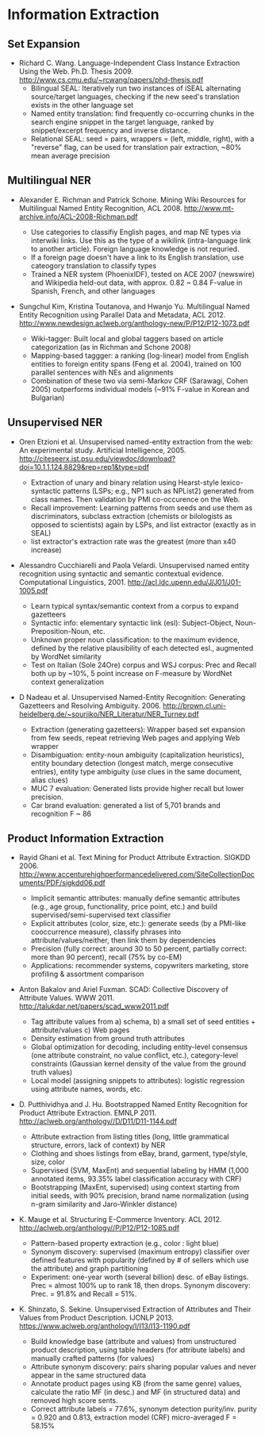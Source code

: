 Information Extraction
======================

Set Expansion
-------------

* Richard C. Wang. Language-Independent Class Instance Extraction Using the Web. Ph.D. Thesis 2009. http://www.cs.cmu.edu/~rcwang/papers/phd-thesis.pdf
    - Bilingual SEAL: Iteratively run two instances of iSEAL alternating source/target languages, checking if the new seed's translation exists in the other language set
    - Named entity translation: find frequently co-occurring chunks in the search engine snippet in the target language, ranked by snippet/excerpt frequency and inverse distance.
    - Relational SEAL: seed = pairs, wrappers = (left, middle, right), with a "reverse" flag, can be used for translation pair extraction, ~80% mean average precision


Multilingual NER
----------------

* Alexander E. Richman and Patrick Schone. Mining Wiki Resources for Multilingual Named Entity Recognition, ACL 2008. http://www.mt-archive.info/ACL-2008-Richman.pdf
    - Use categories to classifiy English pages, and map NE types via interwiki links. Use this as the type of a wikilink (intra-language link to another article). Foreign language knowledge is not requried.
    - If a foreign page doesn't have a link to its English translation, use cateogory translation to classify types
    - Trained a NER system (PhoenixIDF), tested on ACE 2007 (newswire) and Wikipedia held-out data, with approx. 0.82 ~ 0.84 F-value in Spanish, French, and other languages

* Sungchul Kim, Kristina Toutanova, and Hwanjo Yu. Multilingual Named Entity Recognition using Parallel Data and Metadata, ACL 2012. http://www.newdesign.aclweb.org/anthology-new/P/P12/P12-1073.pdf
    - Wiki-tagger: Built local and global taggers based on article categorization (as in Richman and Schone 2008)
    - Mapping-based taggger: a ranking (log-linear) model from English entities to foreign entity spans (Feng et al. 2004), trained on 100 parallel sentences with NEs and alignments
    - Combination of these two via semi-Markov CRF (Sarawagi, Cohen 2005) outperforms individual models (~91% F-value in Korean and Bulgarian)

Unsupervised NER
----------------

* Oren Etzioni et al. Unsupervised named-entity extraction from the web: An experimental study. Artificial Intelligence, 2005. http://citeseerx.ist.psu.edu/viewdoc/download?doi=10.1.1.124.8829&rep=rep1&type=pdf
    - Extraction of unary and binary relation using Hearst-style lexico-syntactic patterns (LSPs; e.g., NP1 such as NPList2) generated from class names. Then validation by PMI co-occurence on the Web.
    - Recall improvement: Learning patterns from seeds and use them as discriminators, subclass extraction (chemists or bilologists as opposed to scientists) again by LSPs, and list extractor (exactly as in SEAL)
    - list extractor's extraction rate was the greatest (more than x40 increase)


* Alessandro Cucchiarelli and Paola Velardi. Unsupervised named entity recognition using syntactic and semantic contextual evidence. Computational Linguistics, 2001. http://acl.ldc.upenn.edu/J/J01/J01-1005.pdf
    - Learn typical syntax/semantic context from a corpus to expand gazetteers
    - Syntactic info: elementary syntactic link (esl): Subject-Object, Noun-Preposition-Noun, etc.
    - Unknown proper noun classification: to the maximum evidence, defined by the relative plausibility of each detected esl., augmented by WordNet similarity
    - Test on Italian (Sole 24Ore) corpus and WSJ corpus: Prec and Recall both up by ~10%, 5 point increase on F-measure by WordNet context generalization

* D Nadeau et al. Unsupervised Named-Entity Recognition: Generating Gazetteers and Resolving Ambiguity. 2006. http://brown.cl.uni-heidelberg.de/~sourjiko/NER_Literatur/NER_Turney.pdf
    - Extraction (generating gazetteers): Wrapper based set expansion from few seeds, repeat retrieving Web pages and applying Web wrapper
    - Disambiguation: entity-noun ambiguity (capitalization heuristics), entity boundary detection (longest match, merge consecutive entries), entity type ambiguity (use clues in the same document, alias clues)
    - MUC 7 evaluation: Generated lists provide higher recall but lower precision.
    - Car brand evaluation: generated a list of 5,701 brands and recognition F ~ 86 
    
Product Information Extraction
------------------------------

* Rayid Ghani et al. Text Mining for Product Attribute Extraction. SIGKDD 2006. http://www.accenturehighperformancedelivered.com/SiteCollectionDocuments/PDF/sigkdd06.pdf
    - Implicit semantic attributes: manually define semantic attributes (e.g., age group, functionality, price point, etc.) and build supervised/semi-supervised text classifier
    - Explicit attributes (color, size, etc.): generate seeds (by a PMI-like cooccurrence measure), classify phrases into attribute/values/neither, then link them by dependencies
    - Precision (fully correct: around 30 to 50 percent, partially correct: more than 90 percent), recall (75% by co-EM)
    - Applications: recommender systems, copywriters marketing, store profiling & assortment comparison

* Anton Bakalov and Ariel Fuxman. SCAD: Collective Discovery of Attribute Values. WWW 2011. http://talukdar.net/papers/scad_www2011.pdf
    - Tag attribute values from a) schema, b) a small set of seed entities + attribute/values c) Web pages 
    - Density estimation from ground truth attributes
    - Global optimization for decoding, including entity-level consensus (one attribute constraint, no value conflict, etc.), category-level constraints (Gaussian kernel density of the value from the ground truth values)
    - Local model (assigning snippets to attributes): logistic regression using attribute names, words, etc.

* D. Putthividhya and J. Hu. Bootstrapped Named Entity Recognition for Product Attribute Extraction. EMNLP 2011. http://aclweb.org/anthology//D/D11/D11-1144.pdf
    - Attribute extraction from listing titles (long, little grammatical structure, errors, lack of context) by NER
    - Clothing and shoes listings from eBay, brand, garment, type/style, size, color
    - Supervised (SVM, MaxEnt) and sequential labeling by HMM (1,000 annotated items, 93.35% label classification accuracy with CRF)
    - Bootstrapping (MaxEnt, supervised) using context starting from initial seeds, with 90% precision, brand name normalization (using n-gram similarity and Jaro-Winkler distance)

* K. Mauge et al. Structuring E-Commerce Inventory. ACL 2012. http://aclweb.org/anthology//P/P12/P12-1085.pdf
    - Pattern-based property extraction (e.g., color : light blue)
    - Synonym discovery: supervised (maximum entropy) classifier over defined features with popularity (defined by # of sellers which use the attribute) and graph partitioning
    - Experiment: one-year worth (several billion) desc. of eBay listings. Prec = almost 100% up to rank 18, then drops. Synonym discovery: Prec. = 91.8% and Recall = 51%.

* K. Shinzato, S. Sekine. Unsupervised Extraction of Attributes and Their Values from Product Description. IJCNLP 2013. https://www.aclweb.org/anthology/I/I13/I13-1190.pdf
    - Build knowledge base (attribute and values) from unstructured product description, using table headers (for attribute labels) and manually crafted patterns (for values)
    - Attribute synonym discovery: pairs sharing popular values and never appear in the same structured data
    - Annotate product pages using KB (from the same genre) values, calculate the ratio MF (in desc.) and MF (in structured data) and removed high score sents.
    - Correct attribute labels = 77.6%, synonym detection purity/inv. purity = 0.920 and 0.813, extraction model (CRF) micro-averaged F = 58.15%

